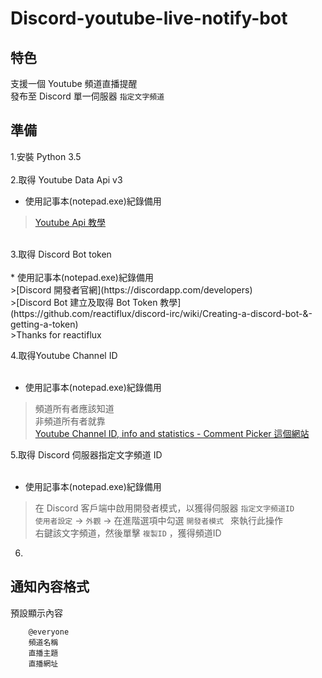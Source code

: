 # Discord-youtube-live-notify-bot


## 特色
支援一個 Youtube 頻道直播提醒 <br>
發布至 Discord 單一伺服器 `指定文字頻道`<br>


## 準備
1.安裝 Python 3.5 <br>
<br>
2.取得 Youtube Data Api v3 <br> 
* 使用記事本(notepad.exe)紀錄備用 <br> 
>[Youtube Api 教學](https://developers.google.com/youtube/v3/getting-started)<br> 
<br>
3.取得 Discord Bot token <br>
<br>
* 使用記事本(notepad.exe)紀錄備用<br>
>[Discord 開發者官網](https://discordapp.com/developers)<br>
>[Discord Bot 建立及取得 Bot Token 教學](https://github.com/reactiflux/discord-irc/wiki/Creating-a-discord-bot-&-getting-a-token) <br>
>Thanks for reactiflux <br>

4.取得Youtube Channel ID <br>
<br>
* 使用記事本(notepad.exe)紀錄備用 <br> 
>頻道所有者應該知道<br>
>非頻道所有者就靠<br>
>[Youtube Channel ID, info and statistics - Comment Picker 這個網站](https://commentpicker.com/youtube-channel-id.php)<br>

5.取得 Discord 伺服器指定文字頻道 ID <br>
<br>
* 使用記事本(notepad.exe)紀錄備用<br>
>在 Discord 客戶端中啟用開發者模式，以獲得伺服器 ` 指定文字頻道ID `  <br>
>`使用者設定` -> `外觀` -> 在進階選項中勾選 `開發者模式 ` 來執行此操作<br>
>右鍵該文字頻道，然後單擊 ` 複製ID ` ，獲得頻道ID <br>

6. <br>
## 通知內容格式

預設顯示內容
        
        @everyone
        頻道名稱
        直播主題
        直播網址

